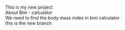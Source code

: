 This is my new project
<br>
About Bmi - calculator
<br>
We need to find the body mass index in bmi calculator
<br>
this is the new branch